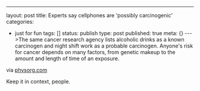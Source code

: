 ---
layout: post
title: Experts say cellphones are 'possibly carcinogenic'
categories: 
- just for fun
tags: []
status: publish
type: post
published: true
meta: {}
--->The same cancer research agency lists alcoholic drinks as a known carcinogen and night shift work as a probable carcinogen. Anyone's risk for cancer depends on many factors, from genetic makeup to the amount and length of time of an exposure.



via 
[physorg.com](http://www.physorg.com/news/2011-05-experts-cellphones-possibly-carcinogenic.html)
    
Keep it in context, people.
